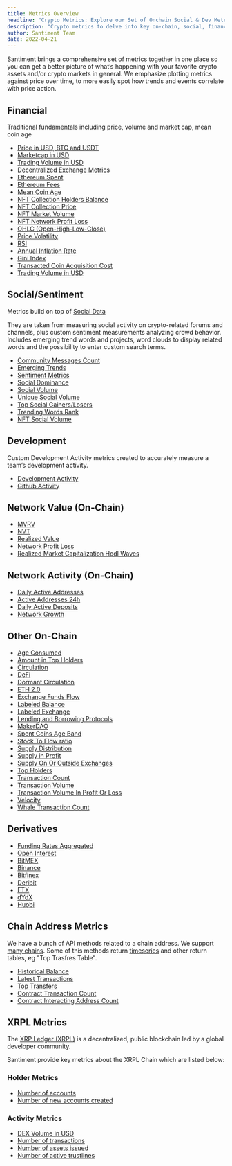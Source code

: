 ```yaml
---
title: Metrics Overview
headline: "Crypto Metrics: Explore our Set of Onchain Social & Dev Metrics"
description: "Crypto metrics to delve into key on-chain, social, financial and development data to better understand and navigate the ever-evolving cryptocurrency landscape"
author: Santiment Team
date: 2022-04-21
---
```


Santiment brings a comprehensive set of metrics together in one place so you can
get a better picture of what’s happening with your favorite crypto assets and/or
crypto markets in general. We emphasize plotting metrics against price over
time, to more easily spot how trends and events correlate with price action.

## Financial

Traditional fundamentals including price, volume and market cap, mean coin age

- [Price in USD, BTC and USDT](/metrics/price)
- [Marketcap in USD](/metrics/marketcap)
- [Trading Volume in USD](/metrics/trading-volume)
- [Decentralized Exchange Metrics](/metrics/decentralized-exchange-metrics)
- [Ethereum Spent](/metrics/ethereum-spent)
- [Ethereum Fees](/metrics/ethereum-fees)
- [Mean Coin Age](/metrics/mean-coin-age)
- [NFT Collection Holders Balance](/metrics/nft-collection-holders-balance)
- [NFT Collection Price](/metrics/nft-collection-price)
- [NFT Market Volume](/metrics/nft-market-volume)
- [NFT Network Profit Loss](/metrics/nft-network-profit-loss)
- [OHLC (Open-High-Low-Close)](/metrics/price/#ohlc)
- [Price Volatility](/metrics/price-volatility)
- [RSI](/metrics/rsi)
- [Annual Inflation Rate](/metrics/annual-inflation-rate)
- [Gini Index](/metrics/gini-index)
- [Transacted Coin Acquisition Cost](/metrics/transacted-coin-acquisition-cost)
- [Trading Volume in USD](/metrics/price/#volume-usd)

## Social/Sentiment

Metrics build on top of [Social Data](/metrics/details/social-data)

They are taken from measuring social activity on crypto-related forums and
channels, plus custom sentiment measurements analyzing crowd behavior. Includes
emerging trend words and projects, word clouds to display related words and the
possibility to enter custom search terms.

- [Community Messages Count](/metrics/community-messages-count)
- [Emerging Trends](/metrics/emerging-trends)
- [Sentiment Metrics](/metrics/sentiment-metrics)
- [Social Dominance](/metrics/social-dominance)
- [Social Volume](/metrics/social-volume)
- [Unique Social Volume](/metrics/unique-social-volume)
- [Top Social Gainers/Losers](/metrics/top-social-gainers-losers)
- [Trending Words Rank](/metrics/trending-words-rank)
- [NFT Social Volume](/metrics/nft-social-volume)

## Development

Custom Development Activity metrics created to accurately measure a team’s development
activity.

- [Development Activity](/metrics/development-activity#development-activity-metric)
- [Github Activity](/metrics/development-activity#github-activity-metric)

## Network Value (On-Chain)

- [MVRV](/metrics/mvrv)
- [NVT](/metrics/nvt)
- [Realized Value](/metrics/realized-value)
- [Network Profit Loss](/metrics/network-profit-loss)
- [Realized Market Capitalization Hodl Waves](/metrics/realized-market-capitalization-hodl-waves)

## Network Activity (On-Chain)

- [Daily Active Addresses](/metrics/daily-active-addresses)
- [Active Addresses 24h](/metrics/active-addresses-24h)
- [Daily Active Deposits](/metrics/daily-active-deposits)
- [Network Growth](/metrics/network-growth)

## Other On-Chain

- [Age Consumed](/metrics/age-consumed)
- [Amount in Top Holders](/metrics/amount-in-top-holders)
- [Circulation](/metrics/circulation)
- [DeFi](/metrics/defi)
- [Dormant Circulation](/metrics/dormant-circulation)
- [ETH 2.0](/metrics/eth-2)
- [Exchange Funds Flow](/metrics/exchange-funds-flow)
- [Labeled Balance](/metrics/labeled-balance)
- [Labeled Exchange](/metrics/labeled-exchange)
- [Lending and Borrowing Protocols](/metrics/lending-and-borrowing-protocols)
- [MakerDAO](/metrics/makerdao)
- [Spent Coins Age Band](/metrics/spent-coins-age-band)
- [Stock To Flow ratio](/metrics/stock-to-flow)
- [Supply Distribution](/metrics/supply-distribution)
- [Supply in Profit](/metrics/supply-in-profit)
- [Supply On Or Outside Exchanges](/metrics/supply-on-or-outside-exchanges)
- [Top Holders](/metrics/top-holders)
- [Transaction Count](/metrics/transaction-count)
- [Transaction Volume](/metrics/transaction-volume)
- [Transaction Volume In Profit Or Loss](/metrics/transaction-volume-in-profit-or-loss)
- [Velocity](/metrics/velocity)
- [Whale Transaction Count](/metrics/whale-transaction-count)

## Derivatives

- [Funding Rates Aggregated](/metrics/funding-rates-aggregated)
- [Open Interest](/metrics/open-interest)
- [BitMEX](/metrics/bitmex)
- [Binance](/metrics/binance)
- [Bitfinex](/metrics/bitfinex)
- [Deribit](/metrics/deribit)
- [FTX](/metrics/ftx)
- [dYdX](/metrics/dydx)
- [Huobi](/metrics/huobi)

## Chain Address Metrics

We have a bunch of API methods related to a chain address.
We support [many chains](/sanapi/metrics/#overview).
Some of this methods return [timeseries](/sanapi/metrics/#timeseriesdata) and other return tables, eg "Top Trasfres Table".

- [Historical Balance](/metrics/historical-balance)
- [Latest Transactions](/metrics/latest-transactions)
- [Top Transfers](/metrics/top-transfers)
- [Contract Transaction Count](/metrics/contract-transactions-count)
- [Contract Interacting Address Count](/metrics/contract-interacting-address-count)

## XRPL Metrics

The [XRP Ledger (XRPL)](https://xrpl.org/) is a decentralized, public blockchain led by a global developer community.

Santiment provide key metrics about the XRPL Chain which are listed below:

### Holder Metrics

- [Number of accounts](/metrics/xrpl-metrics/number-of-accounts)
- [Number of new accounts created](/metrics/network-growth/)

### Activity Metrics

- [DEX Volume in USD](/metrics/xrpl-metrics/dex-volume-in-usd)
- [Number of transactions](/metrics/transaction-count)
- [Number of assets issued](/metrics/xrpl-metrics/assets-issued)
- [Number of active trustlines](/metrics/xrpl-metrics/trustline-count)
